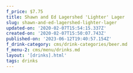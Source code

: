 ```yaml
---
f_price: $7.75
title: Shawn and Ed Lagershed 'Lighter' Lager
slug: shawn-and-ed-lagershed-lighter-lager
updated-on: '2020-02-07T15:54:15.337Z'
created-on: '2020-02-07T15:50:07.743Z'
published-on: '2023-06-12T19:40:57.154Z'
f_drink-category: cms/drink-categories/beer.md
f_menu-2: cms/menu/drinks.md
layout: '[drinks].html'
tags: drinks
---
```



